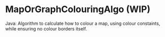 # MapOrGraphColouringAlgo (WIP)
Java: Algorithm to calculate how to colour a map, using colour constaints, while ensuring no colour borders itself.

